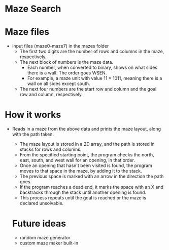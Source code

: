 # Maze Search
# Maze files
- input files (maze0-maze7) in the mazes folder
  - The first two digits are the number of rows and columns in the maze, respectively.
  - The next block of numbers is the maze data.
    - Each number, when converted to binary, shows on what sides there is a wall. The order goes WSEN.
    - For example, a maze unit with value 11 = 1011, meaning there is a wall on all sides except south.
  - The next four numbers are the start row and column and the goal row and column, respectively.
 
# How it works
- Reads in a maze from the above data and prints the maze layout, along with the path taken.
  - The maze layout is stored in a 2D array, and the path is stored in stacks for rows and columns.
  - From the specified starting point, the program checks the north, east, south, and west wall for an opening, in that order.
  - Once an opening that hasn't been visited is found, the program moves to that space in the maze, by adding it to the stack.
  - The previous space is marked with an arrow in the direction the path goes.
  - If the program reaches a dead end, it marks the space with an X and backtracks through the stack until another opening is found.
  - This process repeats until the goal is reached or the maze is declared unsolvable.
 
  # Future ideas
  - random maze generator
  - custom maze maker built-in
